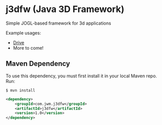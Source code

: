 # j3dfw (Java 3D Framework)
Simple JOGL-based framework for 3d applications

Example usages:
* [Drive](https://github.com/jeffwmair/Drive)
* More to come!

## Maven Dependency
To use this dependency, you must first install it in your local Maven repo.  Run:

```shell
$ mvn install
```

```xml
<dependency>
	<groupId>com.jwm.j3dfw</groupId>
	<artifactId>j3dfw</artifactId>
	<version>1.0</version>
</dependency>
```
